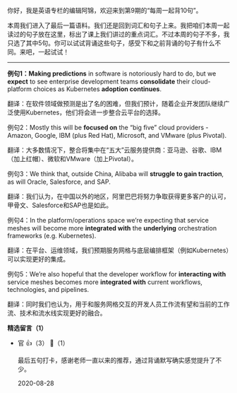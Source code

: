 你好，我是英语专栏的编辑阿锦，欢迎来到第9期的“每周一起背10句”。

本周我们进入了最后一篇语料。我们还是回到词汇和句子上来。我把咱们本周一起读过的句子放在这里，标出了课上我们讲过的重点词汇。不过本周的句子不多，我只选了其中5句。你可以试试背诵这些句子，感受下和之前背诵的句子有什么不同。来吧，一起试试！

* * *

**例句1：Making predictions** in software is notoriously hard to do, but we **expect** to see enterprise development teams **consolidate** their cloud-platform choices as Kubernetes **adoption continues**.

翻译：在软件领域做预测是出了名的困难，但我们预计，随着企业开发团队继续广泛使用Kubernetes，他们将会进一步整合云平台的选择。

例句2：Mostly this will be **focused on** the “big five” cloud providers - Amazon, Google, IBM (plus Red Hat), Microsoft, and VMware (plus Pivotal).

翻译：大多数情况下，整合将集中在“五大”云服务提供商：亚马逊、谷歌、IBM（加上红帽）、微软和VMware（加上Pivotal）。

例句3：We think that, outside China, Alibaba will **struggle to gain traction**, as will Oracle, Salesforce, and SAP.

翻译：我们认为，在中国以外的地区，阿里巴巴将努力争取获得更多客户的认可，甲骨文、Salesforce和SAP也是如此。

例句4：In the platform/operations space we’re expecting that service meshes will become more **integrated with** the **underlying** orchestration frameworks (e.g. Kubernetes).

翻译：在平台、运维领域，我们预期服务网格与底层编排框架（例如Kubernetes）可以实现更好的集成。

例句5：We’re also hopeful that the developer workflow for **interacting with** service meshes becomes more **integrated with** current workflows, technologies, and pipelines.

翻译：同时我们也认为，用于和服务网格交互的开发人员工作流有望和当前的工作流、技术和流水线实现更好的融合。
<div><strong>精选留言（1）</strong></div><ul>
<li><span>官</span> 👍（3） 💬（1）<p>最后五句打卡，感谢老师一直以来的推荐，通过背诵默写确实感觉提升了不少。</p>2020-08-28</li><br/>
</ul>